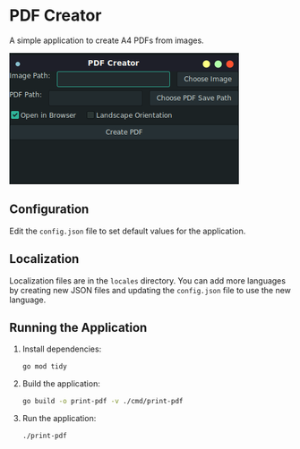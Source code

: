 # PDF Creator

A simple application to create A4 PDFs from images.

![alt text](image.png)


## Configuration

Edit the `config.json` file to set default values for the application.

## Localization

Localization files are in the `locales` directory. You can add more languages by creating new JSON files and updating the `config.json` file to use the new language.

## Running the Application

1. Install dependencies:
   ```sh
   go mod tidy
   ```
2. Build the application:
   ```sh
   go build -o print-pdf -v ./cmd/print-pdf
   ```
3. Run the application:
   ```sh
   ./print-pdf
   ```